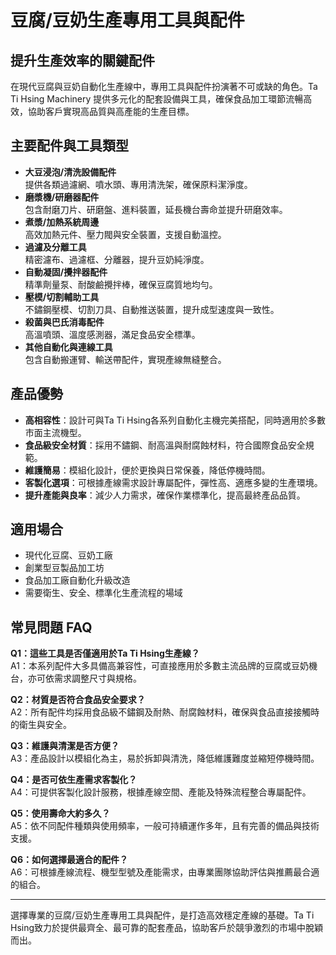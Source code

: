 # 豆腐/豆奶生產專用工具與配件

## 提升生產效率的關鍵配件

在現代豆腐與豆奶自動化生產線中，專用工具與配件扮演著不可或缺的角色。Ta Ti Hsing Machinery 提供多元化的配套設備與工具，確保食品加工環節流暢高效，協助客戶實現高品質與高產能的生產目標。

## 主要配件與工具類型

- **大豆浸泡/清洗設備配件**  
  提供各類過濾網、噴水頭、專用清洗架，確保原料潔淨度。
- **磨漿機/研磨器配件**  
  包含耐磨刀片、研磨盤、進料裝置，延長機台壽命並提升研磨效率。
- **煮漿/加熱系統周邊**  
  高效加熱元件、壓力閥與安全裝置，支援自動溫控。
- **過濾及分離工具**  
  精密濾布、過濾框、分離器，提升豆奶純淨度。
- **自動凝固/攪拌器配件**  
  精準劑量泵、耐酸鹼攪拌棒，確保豆腐質地均勻。
- **壓模/切割輔助工具**  
  不鏽鋼壓模、切割刀具、自動推送裝置，提升成型速度與一致性。
- **殺菌與巴氏消毒配件**  
  高溫噴頭、溫度感測器，滿足食品安全標準。
- **其他自動化與連線工具**  
  包含自動搬運臂、輸送帶配件，實現產線無縫整合。

## 產品優勢

- **高相容性**：設計可與Ta Ti Hsing各系列自動化主機完美搭配，同時適用於多數市面主流機型。
- **食品級安全材質**：採用不鏽鋼、耐高溫與耐腐蝕材料，符合國際食品安全規範。
- **維護簡易**：模組化設計，便於更換與日常保養，降低停機時間。
- **客製化選項**：可根據產線需求設計專屬配件，彈性高、適應多變的生產環境。
- **提升產能與良率**：減少人力需求，確保作業標準化，提高最終產品品質。

## 適用場合

- 現代化豆腐、豆奶工廠
- 創業型豆製品加工坊
- 食品加工廠自動化升級改造
- 需要衛生、安全、標準化生產流程的場域

## 常見問題 FAQ

**Q1：這些工具是否僅適用於Ta Ti Hsing生產線？**  
A1：本系列配件大多具備高兼容性，可直接應用於多數主流品牌的豆腐或豆奶機台，亦可依需求調整尺寸與規格。

**Q2：材質是否符合食品安全要求？**  
A2：所有配件均採用食品級不鏽鋼及耐熱、耐腐蝕材料，確保與食品直接接觸時的衛生與安全。

**Q3：維護與清潔是否方便？**  
A3：產品設計以模組化為主，易於拆卸與清洗，降低維護難度並縮短停機時間。

**Q4：是否可依生產需求客製化？**  
A4：可提供客製化設計服務，根據產線空間、產能及特殊流程整合專屬配件。

**Q5：使用壽命大約多久？**  
A5：依不同配件種類與使用頻率，一般可持續運作多年，且有完善的備品與技術支援。

**Q6：如何選擇最適合的配件？**  
A6：可根據產線流程、機型型號及產能需求，由專業團隊協助評估與推薦最合適的組合。

---

選擇專業的豆腐/豆奶生產專用工具與配件，是打造高效穩定產線的基礎。Ta Ti Hsing致力於提供最齊全、最可靠的配套產品，協助客戶於競爭激烈的市場中脫穎而出。
